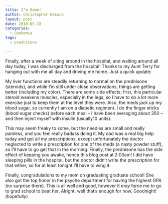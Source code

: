 ```yaml
---
title: I’m Home!
author: Christopher DeLuca
layout: post
date: 2010-05-18
categories:
  - Leukemia
tags:
  - prednisone

---
```

Finally, after a week of siting around in the hospital, and waiting around all day today, I was discharged from the hospital! Thanks to my Aunt Terry for hanging out with me all day and driving me home. Just a quick update:

My liver functions are steadily returning to normal on the prednisone (steroids), and while I&#8217;m still under close observations, things are getting better (including my color). There are some side effects; first, this particular steroid weakens muscles, especially in the legs, so I have to do a lot more exercise just to keep them at the level they were. Also, the meds jack up my blood sugar, so currently I am on a diabetic regiment. I do the finger sticks (blood sugar checks) before each meal &#8211; I have been averaging about 350 &#8211; and then inject myself with insulin (usually10 units).

This may seem freaky to some, but the needles are small and really painless, and you feel really badass doing it. My dad was a real big help today and got all my prescriptions, except unfortunately the doctor neglected to write a prescription for one of the meds (a nasty powder stuff), so I&#8217;ll have to go get that in the morning. Finally, the prednisone has the side effect of keeping you awake, hence this blog post at 2:00am! I did have sleeping pills in the hospital, but the doctor didn&#8217;t write the prescription for that either, so for at least tonight I&#8217;ll have to wing it.

Finally, congradulations to my mom on graduating graduate school! She also got the top honor in the psyche department for having the highest GPA (no surprise there). This is all well and good, however it _may_ force me to go to grad school to beat her. Alright, well that&#8217;s enough for now. Goodnight! (hopefully)
